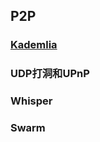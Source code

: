 ## P2P

### [Kademlia](https://www.jianshu.com/p/eba4673b0d9a)

### UDP打洞和UPnP

### Whisper

### Swarm